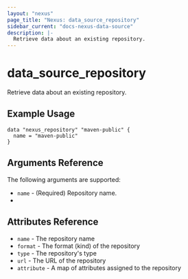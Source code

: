 ```yaml
---
layout: "nexus"
page_title: "Nexus: data_source_repository"
sidebar_current: "docs-nexus-data-source"
description: |-
  Retrieve data about an existing repository.
---
```


# data_source_repository

  Retrieve data about an existing repository.

## Example Usage

```hcl
data "nexus_repository" "maven-public" {
  name = "maven-public"
}
```

## Arguments Reference

The following arguments are supported:

* `name` - (Required) Repository name.
* 
## Attributes Reference

* `name` - The repository name
* `format` - The format (kind) of the repository
* `type` - The repository's type
* `url` - The URL of the repository
* `attribute` - A map of attributes assigned to the repository
